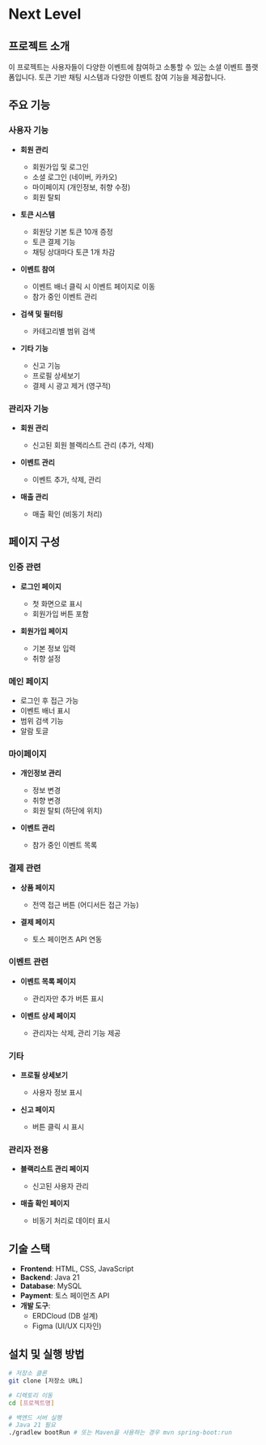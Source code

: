 # Next Level

## 프로젝트 소개
이 프로젝트는 사용자들이 다양한 이벤트에 참여하고 소통할 수 있는 소셜 이벤트 플랫폼입니다. 토큰 기반 채팅 시스템과 다양한 이벤트 참여 기능을 제공합니다.

## 주요 기능

### 사용자 기능
- **회원 관리**
  - 회원가입 및 로그인
  - 소셜 로그인 (네이버, 카카오)
  - 마이페이지 (개인정보, 취향 수정)
  - 회원 탈퇴

- **토큰 시스템**
  - 회원당 기본 토큰 10개 증정
  - 토큰 결제 기능
  - 채팅 상대마다 토큰 1개 차감

- **이벤트 참여**
  - 이벤트 배너 클릭 시 이벤트 페이지로 이동
  - 참가 중인 이벤트 관리

- **검색 및 필터링**
  - 카테고리별 범위 검색

- **기타 기능**
  - 신고 기능
  - 프로필 상세보기
  - 결제 시 광고 제거 (영구적)

### 관리자 기능
- **회원 관리**
  - 신고된 회원 블랙리스트 관리 (추가, 삭제)

- **이벤트 관리**
  - 이벤트 추가, 삭제, 관리

- **매출 관리**
  - 매출 확인 (비동기 처리)

## 페이지 구성

### 인증 관련
- **로그인 페이지**
  - 첫 화면으로 표시
  - 회원가입 버튼 포함

- **회원가입 페이지**
  - 기본 정보 입력
  - 취향 설정

### 메인 페이지
- 로그인 후 접근 가능
- 이벤트 배너 표시
- 범위 검색 기능
- 알람 토글

### 마이페이지
- **개인정보 관리**
  - 정보 변경
  - 취향 변경
  - 회원 탈퇴 (하단에 위치)

- **이벤트 관리**
  - 참가 중인 이벤트 목록

### 결제 관련
- **상품 페이지**
  - 전역 접근 버튼 (어디서든 접근 가능)

- **결제 페이지**
  - 토스 페이먼츠 API 연동

### 이벤트 관련
- **이벤트 목록 페이지**
  - 관리자만 추가 버튼 표시

- **이벤트 상세 페이지**
  - 관리자는 삭제, 관리 기능 제공

### 기타
- **프로필 상세보기**
  - 사용자 정보 표시

- **신고 페이지**
  - 버튼 클릭 시 표시

### 관리자 전용
- **블랙리스트 관리 페이지**
  - 신고된 사용자 관리

- **매출 확인 페이지**
  - 비동기 처리로 데이터 표시

## 기술 스택
- **Frontend**: HTML, CSS, JavaScript
- **Backend**: Java 21
- **Database**: MySQL
- **Payment**: 토스 페이먼츠 API
- **개발 도구**:
  - ERDCloud (DB 설계)
  - Figma (UI/UX 디자인)

## 설치 및 실행 방법
```bash
# 저장소 클론
git clone [저장소 URL]

# 디렉토리 이동
cd [프로젝트명]

# 백엔드 서버 실행
# Java 21 필요
./gradlew bootRun # 또는 Maven을 사용하는 경우 mvn spring-boot:run
